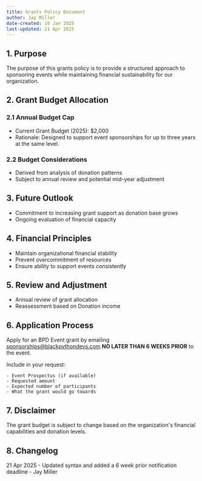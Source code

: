```yaml
---
title: Grants Policy Document
author: Jay Miller
date-created: 19 Jan 2025
last-updated: 21 Apr 2025
---
```


## 1. Purpose
The purpose of this grants policy is to provide a structured approach to sponsoring events while maintaining financial sustainability for our organization.

## 2. Grant Budget Allocation

### 2.1 Annual Budget Cap

- Current Grant Budget (2025): $2,000
- Rationale: Designed to support event sponsorships for up to three years at the same level.

### 2.2 Budget Considerations

- Derived from analysis of donation patterns
- Subject to annual review and potential mid-year adjustment

## 3. Future Outlook

- Commitment to increasing grant support as donation base grows
- Ongoing evaluation of financial capacity

## 4. Financial Principles

- Maintain organizational financial stability
- Prevent overcommitment of resources
- Ensure ability to support events consistently

## 5. Review and Adjustment

- Annual review of grant allocation
- Reassessment based on Donation income

## 6. Application Process
  
  Apply for an BPD Event grant by emailing sponsorships@blackpythondevs.com **NO LATER THAN 6 WEEKS PRIOR** to the event.
  
  Include in your request:
  
    - Event Prospectus (if available)
    - Requested amount
    - Expected number of participants
    - What the grant would go towards
    
## 7. Disclaimer

  The grant budget is subject to change based on the organization's financial capabilities and donation levels.

## 8. Changelog

21 Apr 2025 - Updated syntax and added a 6 week prior notification deadline - Jay Miller

